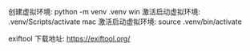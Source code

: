 创建虚拟环境: python -m venv .venv
win 激活启动虚拟环境: .venv/Scripts/activate
mac 激活启动虚拟环境: source .venv/bin/activate

exiftool 下载地址: https://exiftool.org/
